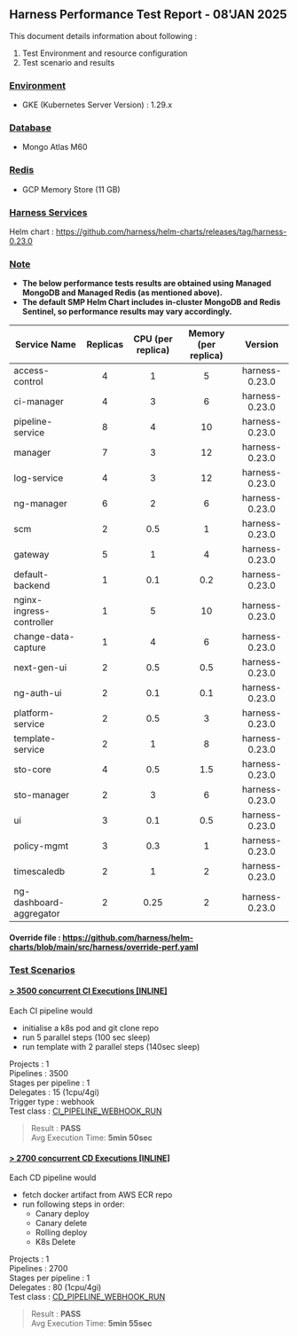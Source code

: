 
## Harness Performance Test Report - 08'JAN 2025

This document details information about following :
1. Test Environment and resource configuration
2. Test scenario and results

### [Environment](#)
- GKE (Kubernetes Server Version) : 1.29.x

### [Database](#)
- Mongo Atlas M60

### [Redis](#)
- GCP Memory Store (11 GB)

### [Harness Services](#)

Helm chart : https://github.com/harness/helm-charts/releases/tag/harness-0.23.0 
### [Note](#)
- **The below performance tests results are obtained using Managed MongoDB and Managed Redis (as mentioned above).**  
- **The default SMP Helm Chart includes in-cluster MongoDB and Redis Sentinel, so performance results may vary accordingly.**


| Service Name             | Replicas | CPU (per replica) | Memory (per replica) |    Version     |
|--------------------------|:--------:|:-----------------:|:--------------------:|:--------------:|
| access-control           |    4     |         1         |          5           | harness-0.23.0 |
| ci-manager               |    4     |         3         |          6           | harness-0.23.0 |
| pipeline-service         |    8     |         4         |          10          | harness-0.23.0 |
| manager                  |    7     |         3         |          12          | harness-0.23.0 |
| log-service              |    4     |         3         |          12          | harness-0.23.0 |
| ng-manager               |    6     |         2         |          6           | harness-0.23.0 |
| scm                      |    2     |        0.5        |          1           | harness-0.23.0 |
| gateway                  |    5     |         1         |          4           | harness-0.23.0 |
| default-backend          |    1     |        0.1        |         0.2          | harness-0.23.0 |
| nginx-ingress-controller |    1     |         5         |          10          | harness-0.23.0 |
| change-data-capture      |    1     |         4         |          6           | harness-0.23.0 |
| next-gen-ui              |    2     |        0.5        |         0.5          | harness-0.23.0 |
| ng-auth-ui               |    2     |        0.1        |         0.1          | harness-0.23.0 |
| platform-service         |    2     |        0.5        |          3           | harness-0.23.0 |
| template-service         |    2     |         1         |          8           | harness-0.23.0 |
| sto-core                 |    4     |        0.5        |         1.5          | harness-0.23.0 |
| sto-manager              |    2     |         3         |          6           | harness-0.23.0 |
| ui                       |    3     |        0.1        |         0.5          | harness-0.23.0 |
| policy-mgmt              |    3     |        0.3        |          1           | harness-0.23.0 |
| timescaledb              |    2     |         1         |          2           | harness-0.23.0 |
| ng-dashboard-aggregator  |    2     |       0.25        |          2           | harness-0.23.0 |

#### Override file : https://github.com/harness/helm-charts/blob/main/src/harness/override-perf.yaml

### [Test Scenarios](#)
  
#### [ >  3500 concurrent CI Executions [INLINE]](#)
Each CI pipeline would 
- initialise a k8s pod and git clone repo  
- run 5 parallel steps (100 sec sleep)
- run template with 2 parallel steps (140sec sleep)

Projects : 1  
Pipelines : 3500  
Stages per pipeline : 1  
Delegates : 15 (1cpu/4gi)  
Trigger type : webhook  
Test class : [CI_PIPELINE_WEBHOOK_RUN](../locust_tasks/ci_pipeline_webhook_run.py)

> Result : **PASS**  
Avg Execution Time: **5min 50sec**
  
#### [ >  2700 concurrent CD Executions [INLINE]](#)
Each CD pipeline would 
- fetch docker artifact from AWS ECR repo
- run following steps in order:
   - Canary deploy
   - Canary delete
   - Rolling deploy
   - K8s Delete

Projects : 1  
Pipelines : 2700  
Stages per pipeline : 1   
Delegates : 80 (1cpu/4gi)  
Test class : [CD_PIPELINE_WEBHOOK_RUN](../locust_tasks/cd_pipeline_webhook_run.py)

> Result : **PASS**  
Avg Execution Time: **5min 55sec**

